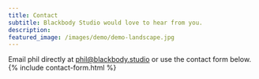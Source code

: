 ```yaml
---
title: Contact
subtitle: Blackbody Studio would love to hear from you.
description:
featured_image: /images/demo/demo-landscape.jpg
---
```



Email phil directly at [phil@blackbody.studio](mailto:phil@blackbody.studio) or use the contact form below.
{% include contact-form.html %}